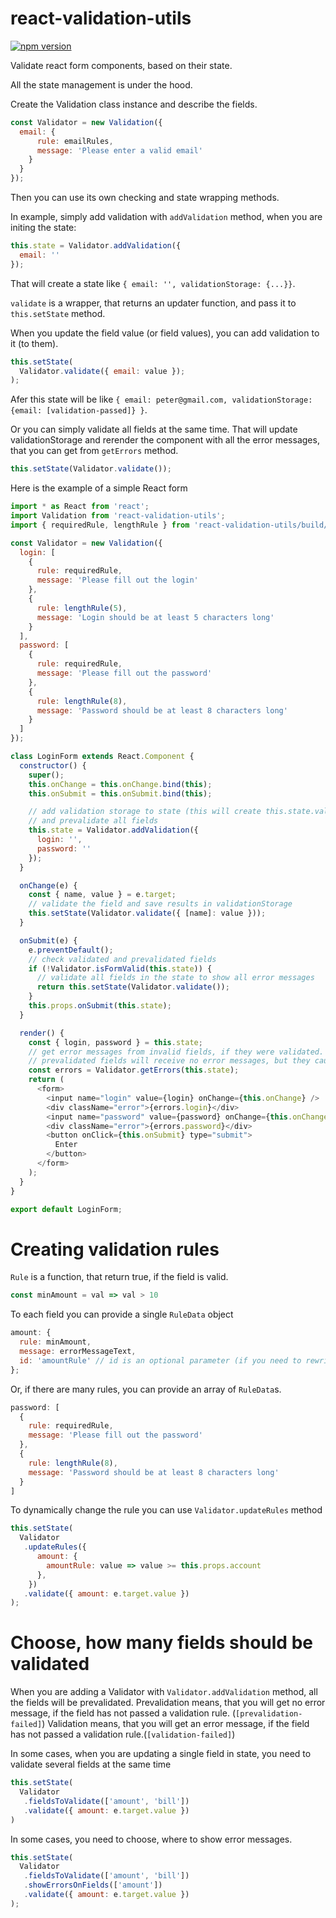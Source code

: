 # react-validation-utils
[![npm version](https://badge.fury.io/js/react-validation-utils.svg)](https://badge.fury.io/js/react-validation-utils)

Validate react form components, based on their state.

All the state management is under the hood.

Create the Validation class instance and describe the fields.

```js
const Validator = new Validation({
  email: {
      rule: emailRules,
      message: 'Please enter a valid email'
    }
  }
});
```

Then you can use its own checking and state wrapping methods.

In example, simply add validation with `addValidation` method, when you are initing the state:

```js
this.state = Validator.addValidation({
  email: ''
});
```
That will create a state like `{ email: '', validationStorage: {...}}`.

`validate` is a wrapper, that returns an updater function, and pass it to `this.setState` method.

When you update the field value (or field values), you can add validation to it (to them).

```js
this.setState(
  Validator.validate({ email: value });
);
```
Afer this state will be like `{ email: peter@gmail.com, validationStorage: {email: [validation-passed]} }`.

Or you can simply validate all fields at the same time.
That will update validationStorage and rerender the component with all the error messages, that you can get from `getErrors` method.

```js
this.setState(Validator.validate());
```

Here is the example of a simple React form

```js
import * as React from 'react';
import Validation from 'react-validation-utils';
import { requiredRule, lengthRule } from 'react-validation-utils/build/rules';

const Validator = new Validation({
  login: [
    {
      rule: requiredRule,
      message: 'Please fill out the login'
    },
    {
      rule: lengthRule(5),
      message: 'Login should be at least 5 characters long'
    }
  ],
  password: [
    {
      rule: requiredRule,
      message: 'Please fill out the password'
    },
    {
      rule: lengthRule(8),
      message: 'Password should be at least 8 characters long'
    }
  ]
});

class LoginForm extends React.Component {
  constructor() {
    super();
    this.onChange = this.onChange.bind(this);
    this.onSubmit = this.onSubmit.bind(this);

    // add validation storage to state (this will create this.state.validationStorage object)
    // and prevalidate all fields
    this.state = Validator.addValidation({
      login: '',
      password: ''
    });
  }

  onChange(e) {
    const { name, value } = e.target;
    // validate the field and save results in validationStorage
    this.setState(Validator.validate({ [name]: value }));
  }

  onSubmit(e) {
    e.preventDefault();
    // check validated and prevalidated fields
    if (!Validator.isFormValid(this.state)) {
      // validate all fields in the state to show all error messages
      return this.setState(Validator.validate());
    }
    this.props.onSubmit(this.state);
  }

  render() {
    const { login, password } = this.state;
    // get error messages from invalid fields, if they were validated.
    // prevalidated fields will receive no error messages, but they cause Validator.isFormValid to return false
    const errors = Validator.getErrors(this.state);
    return (
      <form>
        <input name="login" value={login} onChange={this.onChange} />
        <div className="error">{errors.login}</div>
        <input name="password" value={password} onChange={this.onChange} />
        <div className="error">{errors.password}</div>
        <button onClick={this.onSubmit} type="submit">
          Enter
        </button>
      </form>
    );
  }
}

export default LoginForm;
```

# Creating validation rules

`Rule` is a function, that return true, if the field is valid.
```js
const minAmount = val => val > 10
```

To each field you can provide a single `RuleData` object
```js
amount: {
  rule: minAmount, 
  message: errorMessageText,
  id: 'amountRule' // id is an optional parameter (if you need to rewrite the rule dynamically)
};
```

Or, if there are many rules, you can provide an array of `RuleData`s.
```js
password: [
  {
    rule: requiredRule,
    message: 'Please fill out the password'
  },
  {
    rule: lengthRule(8),
    message: 'Password should be at least 8 characters long'
  }
]
```

To dynamically change the rule you can use `Validator.updateRules` method
```js
this.setState(
  Validator
   .updateRules({
      amount: {
        amountRule: value => value >= this.props.account
      },
    })
   .validate({ amount: e.target.value })
);
```

# Choose, how many fields should be validated

When you are adding a Validator with `Validator.addValidation` method, all the fields will be prevalidated.
Prevalidation means, that you will get no error message, if the field has not passed a validation rule. (`[prevalidation-failed]`)
Validation means, that you will get an error message, if the field has not passed a validation rule.(`[validation-failed]`)

In some cases, when you are updating a single field in state, you need to validate several fields at the same time
```js
this.setState(
  Validator
   .fieldsToValidate(['amount', 'bill'])
   .validate({ amount: e.target.value })
)
```

In some cases, you need to choose, where to show error messages.
```js
this.setState(
  Validator
   .fieldsToValidate(['amount', 'bill'])
   .showErrorsOnFields(['amount'])
   .validate({ amount: e.target.value })
);
```